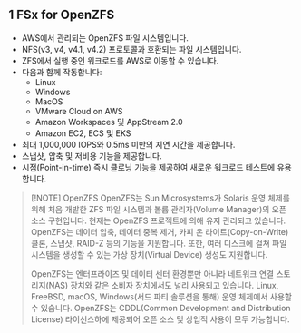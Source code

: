 ## 1 FSx for OpenZFS

- AWS에서 관리되는 OpenZFS 파일 시스템입니다.
- NFS(v3, v4, v4.1, v4.2) 프로토콜과 호환되는 파일 시스템입니다.
- ZFS에서 실행 중인 워크로드를 AWS로 이동할 수 있습니다.
- 다음과 함께 작동합니다:
    - Linux
    - Windows
    - MacOS
    - VMware Cloud on AWS
    - Amazon Workspaces 및 AppStream 2.0
    - Amazon EC2, ECS 및 EKS
- 최대 1,000,000 IOPS와 0.5ms 미만의 지연 시간을 제공합니다.
- 스냅샷, 압축 및 저비용 기능을 제공합니다.
- 시점(Point-in-time) 즉시 클로닝 기능을 제공하여 새로운 워크로드 테스트에 유용합니다.



> [!NOTE] OpenZFS
> OpenZFS는 Sun Microsystems가 Solaris 운영 체제를 위해 처음 개발한 ZFS 파일 시스템과 볼륨 관리자(Volume Manager)의 오픈 소스 구현입니다. 현재는 OpenZFS 프로젝트에 의해 유지 관리되고 있습니다. OpenZFS는 데이터 압축, 데이터 중복 제거, 카피 온 라이트(Copy-on-Write) 클론, 스냅샷, RAID-Z 등의 기능을 지원합니다. 또한, 여러 디스크에 걸쳐 파일 시스템을 생성할 수 있는 가상 장치(Virtual Device) 생성도 지원합니다.
> 
> OpenZFS는 엔터프라이즈 및 데이터 센터 환경뿐만 아니라 네트워크 연결 스토리지(NAS) 장치와 같은 소비자 장치에서도 널리 사용되고 있습니다. Linux, FreeBSD, macOS, Windows(서드 파티 솔루션을 통해) 운영 체제에서 사용할 수 있습니다. OpenZFS는 CDDL(Common Development and Distribution License) 라이선스하에 제공되어 오픈 소스 및 상업적 사용이 모두 가능합니다.
